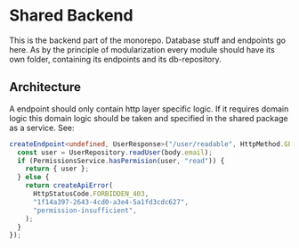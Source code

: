# Shared Backend

This is the backend part of the monorepo. Database stuff and endpoints go here. As by the principle of modularization every module should have its own folder, containing its endpoints and its db-repository.

## Architecture

A endpoint should only contain http layer specific logic. If it requires domain logic this domain logic should be taken and specified in the shared package as a service. See:

```ts
createEndpoint<undefined, UserResponse>("/user/readable", HttpMethod.GET, typeguard, (body) => {
  const user = UserRepository.readUser(body.email);
  if (PermissionsService.hasPermision(user, "read")) {
    return { user };
  } else {
    return createApiError(
      HttpStatusCode.FORBIDDEN_403,
      "1f14a397-2643-4cd0-a3e4-5a1fd3cdc627",
      "permission-insufficient",
    );
  }
});
```

